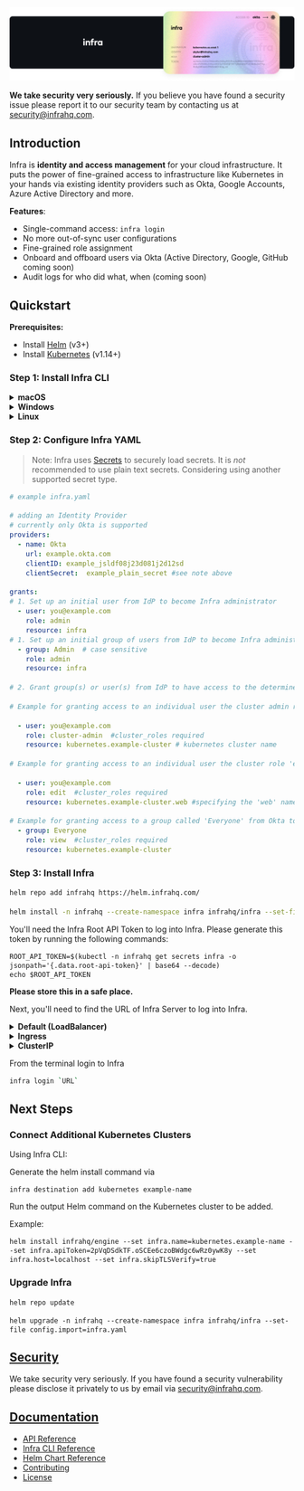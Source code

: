 <p align="center">
  <img src="./docs/images/InfraGithub.png" />
</p>

**We take security very seriously.** If you believe you have found a security issue please report it to our security team by contacting us at security@infrahq.com.

## Introduction

Infra is **identity and access management** for your cloud infrastructure. It puts the power of fine-grained access to infrastructure like Kubernetes in your hands via existing identity providers such as Okta, Google Accounts, Azure Active Directory and more.

**Features**:
* Single-command access: `infra login`
* No more out-of-sync user configurations
* Fine-grained role assignment
* Onboard and offboard users via Okta (Active Directory, Google, GitHub coming soon)
* Audit logs for who did what, when (coming soon)

## Quickstart

**Prerequisites:**
* Install [Helm](https://helm.sh/) (v3+)
* Install [Kubernetes](https://kubernetes.io/) (v1.14+)

### Step 1: Install Infra CLI

<details>
  <summary><strong>macOS</strong></summary>

  ```bash
  brew install infrahq/tap/infra
  ```

</details>

<details>
  <summary><strong>Windows</strong></summary>

  ```powershell
  scoop bucket add infrahq https://github.com/infrahq/scoop.git
  scoop install infra
  ```

</details>

<details>
  <summary><strong>Linux</strong></summary>
  
  ```bash
  # Ubuntu & Debian
  sudo echo 'deb [trusted=yes] https://apt.fury.io/infrahq/ /' >/etc/apt/sources.list.d/infrahq.list
  sudo apt update
  sudo apt install infra
  ```
  
  ```bash
  # Fedora & Red Hat Enterprise Linux
  sudo dnf config-manager --add-repo https://yum.fury.io/infrahq/
  sudo dnf install infra
  ```

</details>

### Step 2: Configure Infra YAML 

> Note: Infra uses [Secrets](./docs/secrets.md) to securely load secrets.
> It is _not_ recommended to use plain text secrets. Considering using another supported secret type.

```yaml
# example infra.yaml

# adding an Identity Provider 
# currently only Okta is supported
providers: 
  - name: Okta
    url: example.okta.com
    clientID: example_jsldf08j23d081j2d12sd 
    clientSecret:  example_plain_secret #see note above

grants:
# 1. Set up an initial user from IdP to become Infra administrator
  - user: you@example.com
    role: admin
    resource: infra
# 1. Set up an initial group of users from IdP to become Infra administrator
  - group: Admin  # case sensitive 
    role: admin 
    resource: infra 

# 2. Grant group(s) or user(s) from IdP to have access to the determined resource

# Example for granting access to an individual user the cluster admin role on a Kubernetes cluster named 'example-cluster'. This name is specified when installing Infra Engine. 

  - user: you@example.com 
    role: cluster-admin  #cluster_roles required
    resource: kubernetes.example-cluster # kubernetes cluster name 

# Example for granting access to an individual user the cluster role 'edit' on a namespace. In this case, Infra will automatically scope the cluster-role to a namespace. 

  - user: you@example.com
    role: edit  #cluster_roles required
    resource: kubernetes.example-cluster.web #specifying the 'web' namespace inside kubernetes cluster named 'example-cluster' 

# Example for granting access to a group called 'Everyone' from Okta to the Kubernetes cluster named 'example-cluster'. 
  - group: Everyone
    role: view  #cluster_roles required
    resource: kubernetes.example-cluster
```

### Step 3: Install Infra 


```bash
helm repo add infrahq https://helm.infrahq.com/

helm install -n infrahq --create-namespace infra infrahq/infra --set-file config.import=infra.yaml
```

You'll need the Infra Root API Token to log into Infra. Please generate this token by running the following commands: 

```
ROOT_API_TOKEN=$(kubectl -n infrahq get secrets infra -o jsonpath='{.data.root-api-token}' | base64 --decode)
echo $ROOT_API_TOKEN
```

**Please store this in a safe place.** 

Next, you'll need to find the URL of Infra Server to log into Infra. 

<details>
  <summary><strong>Default (LoadBalancer)</strong></summary>
  Note: It may take a few minutes for the LoadBalancer endpoint to be assigned. You can watch the status of the service with: 

  ```bash
    INFRA_SERVER=$(kubectl -n infrahq get services -l infrahq.com/component=infra -o jsonpath="{.items[].status.loadBalancer.ingress[*]['ip', 'hostname']}")
    echo $INFRA_SERVER
  ```
</details>
<details>
  <summary><strong>Ingress</strong></summary>

  ```bash
  INFRA_SERVER=$(kubectl -n infrahq get ingress -l infrahq.com/component=infra -o jsonpath="{.items[].status.loadBalancer.ingress[*]['ip', 'hostname']}")
  ```

</details>

<details>
  <summary><strong>ClusterIP</strong></summary>

  ```bash
  CONTAINER_PORT=$(kubectl -n infrahq get services -l infrahq.com/component=infra -o jsonpath="{.items[].spec.ports[0].port}")
  kubectl -n infrahq port-forward services infra 8080:$CONTAINER_PORT &
  INFRA_SERVER='localhost:8080'
  ```
</details>

From the terminal login to Infra 

```bash
infra login `URL` 
``` 


## Next Steps

### Connect Additional Kubernetes Clusters

Using Infra CLI: 

Generate the helm install command via 
```
infra destination add kubernetes example-name
``` 

Run the output Helm command on the Kubernetes cluster to be added. 

Example: 
```
helm install infrahq/engine --set infra.name=kubernetes.example-name --set infra.apiToken=2pVqDSdkTF.oSCEe6czoBWdgc6wRz0ywK8y --set infra.host=localhost --set infra.skipTLSVerify=true
```

### Upgrade Infra

```
helm repo update

helm upgrade -n infrahq --create-namespace infra infrahq/infra --set-file config.import=infra.yaml
```

## [Security](./docs/security.md)

We take security very seriously. If you have found a security vulnerability please disclose it privately to us by email via [security@infrahq.com](mailto:security@infrahq.com).

## [Documentation](./docs)

* [API Reference](./docs/api.md)
* [Infra CLI Reference](./docs/cli.md)
* [Helm Chart Reference](./docs/helm.md)
* [Contributing](./docs/contributing.md)
* [License](./LICENSE)
